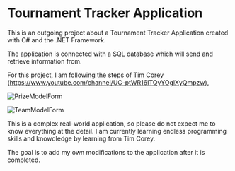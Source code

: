 # Tournament Tracker Application

This is an outgoing project about a Tournament Tracker Application created with C# and the .NET Framework.



The application is connected with a SQL database which will send and retrieve information from.



For this project, I am following the steps of Tim Corey (https://www.youtube.com/channel/UC-ptWR16ITQyYOglXyQmpzw),

![PrizeModelForm](https://i.imgur.com/BaQYYvv.png)

![TeamModelForm](https://i.imgur.com/XJDkPO4.png)


This is a complex real-world application, so please do not expect me to know everything at the detail. I am currently learning endless
programming skills and knowdledge by learning from Tim Corey.

The goal is to add my own modifications to the application after it is completed.
